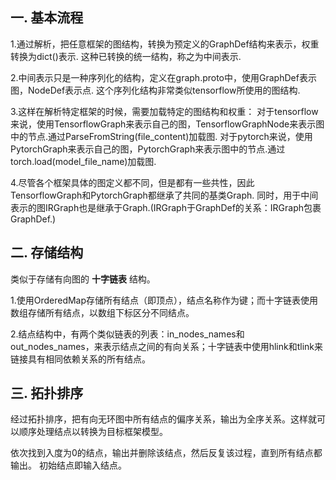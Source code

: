 ## 一. 基本流程                                                                                                            
1.通过解析，把任意框架的图结构，转换为预定义的GraphDef结构来表示，权重转换为dict()表示. 这种已转换的统一结构，称之为中间表示.

2.中间表示只是一种序列化的结构，定义在graph.proto中，使用GraphDef表示图，NodeDef表示点. 这个序列化结构非常类似tensorflow所使用的图结构.

3.这样在解析特定框架的时候，需要加载特定的图结构和权重：
对于tensorflow来说，使用TensorflowGraph来表示自己的图，TensorflowGraphNode来表示图中的节点.通过ParseFromString(file_content)加载图.
对于pytorch来说，使用PytorchGraph来表示自己的图，PytorchGraph来表示图中的节点.通过torch.load(model_file_name)加载图.

4.尽管各个框架具体的图定义都不同，但是都有一些共性，因此TensorflowGraph和PytorchGraph都继承了共同的基类Graph.
同时，用于中间表示的图IRGraph也是继承于Graph.(IRGraph于GraphDef的关系：IRGraph包裹GraphDef.)

## 二. 存储结构
类似于存储有向图的 **十字链表** 结构。

1.使用OrderedMap存储所有结点（即顶点），结点名称作为键；而十字链表使用数组存储所有结点，以数组下标区分不同结点。

2.结点结构中，有两个类似链表的列表：in_nodes_names和out_nodes_names，来表示结点之间的有向关系；十字链表中使用hlink和tlink来链接具有相同依赖关系的所有结点。

## 三. 拓扑排序
经过拓扑排序，把有向无环图中所有结点的偏序关系，输出为全序关系。这样就可以顺序处理结点以转换为目标框架模型。

依次找到入度为0的结点，输出并删除该结点，然后反复该过程，直到所有结点都输出。
初始结点即输入结点。